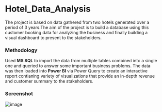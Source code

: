 # Hotel_Data_Analysis
The project is based on data gathered from two hotels generated over a period of 3 years.The aim of the project is to build a database using this customer booking data for analyzing the business and finally building a visual dashboard to present to the stakeholders.

### Methodology  ###

Used **MS SQL** to import the data from multiple tables combined into a single one and queried to answer some important business problems. The data was then loaded into **Power BI** via Power Query to create an interactive report contianing variety of visualizations that provide an in-depth revenue and customer summary to the stakeholders.


### Screenshot ###
![image](https://user-images.githubusercontent.com/103647085/218401382-a465ae3e-5b3a-4f9a-9d3d-d3a352ce1ec4.png)

